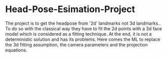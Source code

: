 # Head-Pose-Esimation-Project
The project is to get the headpose from '2d' landmarks not 3d landmarks.. To do so with the classical way they have to fit the 2d points with a 3d  face model which is considered as a fitting technique. At the end, it is not a deterministic solution and has its problems. Here comes the ML to replace the 3d fitting assumption, the camera parameters and the  projection equations.

